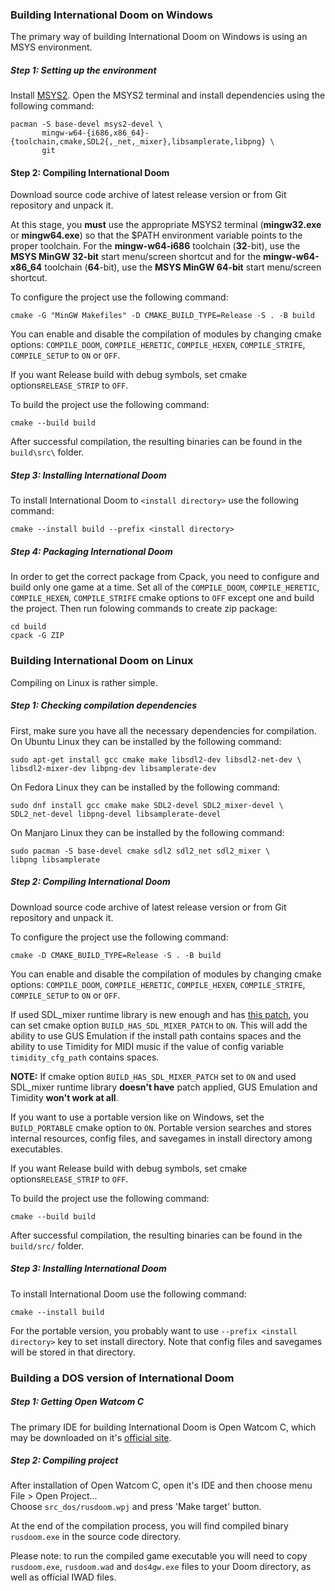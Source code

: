### Building International Doom on Windows

The primary way of building International Doom on Windows is using an MSYS environment.

##### Step 1: Setting up the environment

Install [MSYS2](https://www.msys2.org/). Open the MSYS2 terminal and install dependencies using the following command:
```
pacman -S base-devel msys2-devel \
       mingw-w64-{i686,x86_64}-{toolchain,cmake,SDL2{,_net,_mixer},libsamplerate,libpng} \
       git
```

#### Step 2: Compiling International Doom

Download source code archive of latest release version or from Git repository and unpack it.

At this stage, you **must** use the appropriate MSYS2 terminal (**mingw32.exe** or **mingw64.exe**) 
so that the $PATH environment variable points to the proper toolchain. 
For the **mingw-w64-i686** toolchain (**32**-bit), use the **MSYS MinGW 32-bit** start menu/screen shortcut 
and for the **mingw-w64-x86_64** toolchain (**64**-bit), use the **MSYS MinGW 64-bit** start menu/screen shortcut.

To configure the project use the following command:
```
cmake -G "MinGW Makefiles" -D CMAKE_BUILD_TYPE=Release -S . -B build
```
You can enable and disable the compilation of modules by changing cmake options:
`COMPILE_DOOM`, `COMPILE_HERETIC`, `COMPILE_HEXEN`, `COMPILE_STRIFE`, `COMPILE_SETUP`
to `ON` or `OFF`.

If you want Release build with debug symbols, set cmake options`RELEASE_STRIP` to `OFF`.

To build the project use the following command:
```
cmake --build build
```

After successful compilation, the resulting binaries can be found in the `build\src\` folder.

##### Step 3: Installing International Doom

To install International Doom to `<install directory>` use the following command:
```
cmake --install build --prefix <install directory>
```

##### Step 4: Packaging International Doom

In order to get the correct package from Cpack, you need to configure and build only one game at a time.
Set all of the `COMPILE_DOOM`, `COMPILE_HERETIC`, `COMPILE_HEXEN`, `COMPILE_STRIFE` cmake options
to `OFF` except one and build the project.
Then run folowing commands to create zip package:
```
cd build
cpack -G ZIP
```

### Building International Doom on Linux

Compiling on Linux is rather simple. 

##### Step 1: Checking compilation dependencies

First, make sure you have all the necessary dependencies for compilation.
On Ubuntu Linux they can be installed by the following command:
```
sudo apt-get install gcc cmake make libsdl2-dev libsdl2-net-dev \
libsdl2-mixer-dev libpng-dev libsamplerate-dev
```
On Fedora Linux they can be installed by the following command:
```
sudo dnf install gcc cmake make SDL2-devel SDL2_mixer-devel \
SDL2_net-devel libpng-devel libsamplerate-devel
```
On Manjaro Linux they can be installed by the following command:
```
sudo pacman -S base-devel cmake sdl2 sdl2_net sdl2_mixer \
libpng libsamplerate
```

##### Step 2: Compiling International Doom

Download source code archive of latest release version or from Git repository and unpack it.

To configure the project use the following command:
```
cmake -D CMAKE_BUILD_TYPE=Release -S . -B build
```
You can enable and disable the compilation of modules by changing cmake options:
`COMPILE_DOOM`, `COMPILE_HERETIC`, `COMPILE_HEXEN`, `COMPILE_STRIFE`, `COMPILE_SETUP`
to `ON` or `OFF`.

If used SDL_mixer runtime library is new enough and has [this patch](https://github.com/libsdl-org/SDL_mixer/commit/1c0092787398097360f7da745c7644fd32697f3b),
you can set cmake option `BUILD_HAS_SDL_MIXER_PATCH` to `ON`.
This will add the ability to use GUS Emulation if the install path contains spaces
and the ability to use Timidity for MIDI music if the value of config variable `timidity_cfg_path` contains spaces.

**NOTE:** If cmake option `BUILD_HAS_SDL_MIXER_PATCH` set to `ON` and used SDL_mixer runtime library **doesn't have** patch applied,
GUS Emulation and Timidity **won't work at all**.

If you want to use a portable version like on Windows, set the `BUILD_PORTABLE` cmake option to `ON`.
Portable version searches and stores internal resources, config files, and savegames in install directory among executables.

If you want Release build with debug symbols, set cmake options`RELEASE_STRIP` to `OFF`.

To build the project use the following command:
```
cmake --build build
```
After successful compilation, the resulting binaries can be found in the `build/src/` folder.

##### Step 3: Installing International Doom

To install International Doom use the following command:
```
cmake --install build
```
For the portable version, you probably want to use `--prefix <install directory>` key to set install directory.
Note that config files and savegames will be stored in that directory.

### Building a DOS version of International Doom

##### Step 1: Getting Open Watcom C

The primary IDE for building International Doom is Open Watcom C, which may be downloaded on it's [official site](http://www.openwatcom.org/download.php).

##### Step 2: Compiling project

After installation of Open Watcom C, open it's IDE and then choose menu File > Open Project...  
Choose `src_dos/rusdoom.wpj` and press 'Make target' button.

At the end of the compilation process, you will find compiled binary `rusdoom.exe` in the source code directory.

Please note: to run the compiled game executable you will need to copy
`rusdoom.exe`, `rusdoom.wad` and `dos4gw.exe` files to your Doom directory, as well as official IWAD files.
